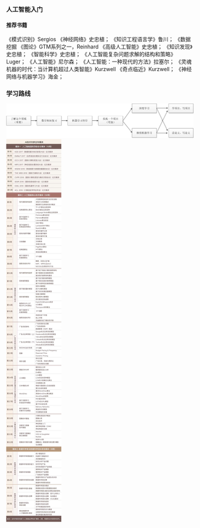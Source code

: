 ### 人工智能入门

#### 推荐书籍
《模式识别》Sergios
《神经网络》史忠植；
《知识工程语言学》鲁川；
《数据挖掘
《图论》GTM系列之一，Reinhard
《高级人工智能》史忠植；
《知识发现》史忠植；
《智能科学》史忠植；
《人工智能复杂问题求解的结构和策略》Luger；
《人工智能》尼尔森；
《人工智能：一种现代的方法》拉塞尔；
《灵魂机器的时代：当计算机超过人类智能》Kurzwell
《奇点临近》Kurzwell；
《神经网络与机器学习》海金；



### 学习路线

![img](072126_Tscd_2896879.png)
![img](IMG_3515.jpeg)